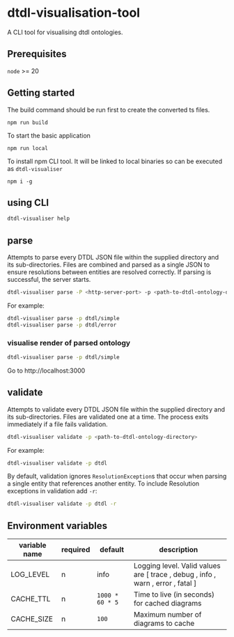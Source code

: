 # dtdl-visualisation-tool

A CLI tool for visualising dtdl ontologies.

## Prerequisites

`node` >= 20

## Getting started

The build command should be run first to create the converted ts files.

```shell
npm run build
```

To start the basic application

```shell
npm run local
```

To install npm CLI tool. It will be linked to local binaries so can be executed as `dtdl-visualiser`

```shell
npm i -g
```

## using CLI

```sh
dtdl-visualiser help
```

## parse

Attempts to parse every DTDL JSON file within the supplied directory and its sub-directories. Files are combined and parsed as a single JSON to ensure resolutions between entities are resolved correctly. If parsing is successful, the server starts.

```sh
dtdl-visualiser parse -P <http-server-port> -p <path-to-dtdl-ontology-directory>
```

For example:

```sh
dtdl-visualiser parse -p dtdl/simple
dtdl-visualiser parse -p dtdl/error
```

### visualise render of parsed ontology

```sh
dtdl-visualiser parse -p dtdl/simple
```

Go to http://localhost:3000

## validate

Attempts to validate every DTDL JSON file within the supplied directory and its sub-directories. Files are validated one at a time. The process exits immediately if a file fails validation.

```sh
dtdl-visualiser validate -p <path-to-dtdl-ontology-directory>
```

For example:

```sh
dtdl-visualiser validate -p dtdl
```

By default, validation ignores `ResolutionException`s that occur when parsing a single entity that references another entity. To include Resolution exceptions in validation add `-r`:

```sh
dtdl-visualiser validate -p dtdl -r
```

## Environment variables

| variable name | required | default         | description                                                                     |
| ------------- | -------- | --------------- | ------------------------------------------------------------------------------- |
| LOG_LEVEL     | n        | info            | Logging level. Valid values are [ trace , debug , info , warn , error , fatal ] |
| CACHE_TTL     | n        | `1000 * 60 * 5` | Time to live (in seconds) for cached diagrams                                   |
| CACHE_SIZE    | n        | `100`           | Maximum number of diagrams to cache                                             |
